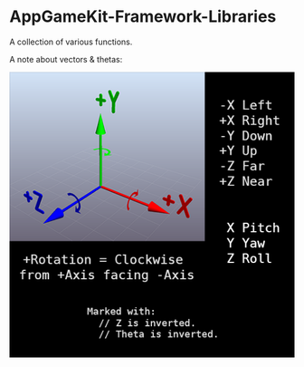 # AppGameKit-Framework-Libraries
A collection of various functions.

A note about vectors & thetas:

![Preferred Coordinate System](Preferred_Coordinate_System.png)
